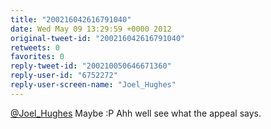 ```yaml
---
title: "200216042616791040"
date: Wed May 09 13:29:59 +0000 2012
original-tweet-id: "200216042616791040"
retweets: 0
favorites: 0
reply-tweet-id: "200210050646671360"
reply-user-id: "6752272"
reply-user-screen-name: "Joel_Hughes"
---
```

<a href="https://twitter.com/Joel_Hughes">@Joel_Hughes</a> Maybe :P Ahh well see what the appeal says.
